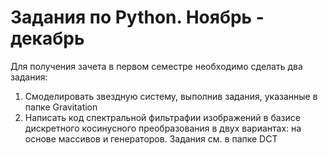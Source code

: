 # Задания по Python. Ноябрь - декабрь

Для получения зачета в первом семестре необходимо сделать два задания:
1. Смоделировать звездную систему, выполнив задания, указанные в папке Gravitation
2. Написать код спектральной фильтрафии изображений в базисе дискретного косинусного преобразования в двух вариантах: на основе массивов и генераторов. Задания см. в папке DCT
